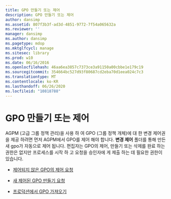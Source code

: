 ```yaml
---
title: GPO 만들기 또는 제어
description: GPO 만들기 또는 제어
author: dansimp
ms.assetid: 807f3b3f-ad3d-4851-9772-7f54a065632a
ms.reviewer: ''
manager: dansimp
ms.author: dansimp
ms.pagetype: mdop
ms.mktglfcycl: manage
ms.sitesec: library
ms.prod: w10
ms.date: 06/16/2016
ms.openlocfilehash: 46aa6ea3857c7373ce3a91150a00cbbe1e179c19
ms.sourcegitcommit: 354664bc527d93f80687cd2eba70d1eea024c7c3
ms.translationtype: MT
ms.contentlocale: ko-KR
ms.lasthandoff: 06/26/2020
ms.locfileid: "10818788"
---
```

# GPO 만들기 또는 제어


AGPM (고급 그룹 정책 관리)을 사용 하 여 GPO (그룹 정책 개체)에 대 한 변경 제어권을 제공 하려면 먼저 AGPM에서 GPO를 제어 해야 합니다. **변경 제어** 폴더를 통해 만든 새 gpo가 자동으로 제어 됩니다. 편집자는 GPO의 제어, 만들기 또는 삭제를 완료 하는 권한은 없지만 프로세스를 시작 하 고 요청을 승인자에 게 제출 하는 데 필요한 권한이 있습니다.

-   [제어되지 않은 GPO의 제어 요청](request-control-of-an-uncontrolled-gpo-agpm40.md)

-   [새 제어된 GPO 만들기 요청](request-the-creation-of-a-new-controlled-gpo-agpm40.md)

-   [프로덕션에서 GPO 가져오기](import-a-gpo-from-production-agpm40-ed.md)

 

 





